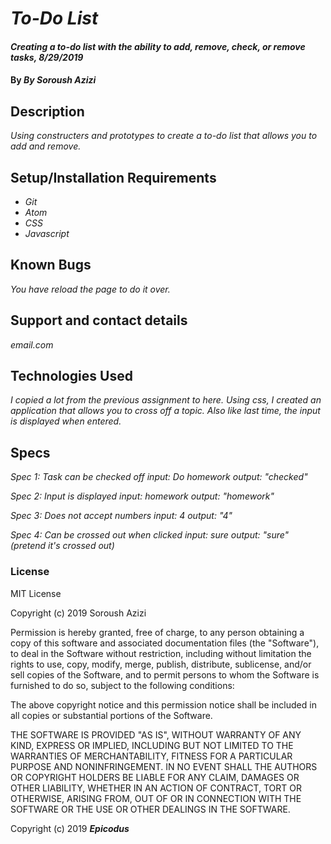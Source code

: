 # _To-Do List_

#### _Creating a to-do list with the ability to add, remove, check, or remove tasks, 8/29/2019_

#### By _By Soroush Azizi_

## Description

_Using constructers and prototypes to create a to-do list that allows you to add and remove._

## Setup/Installation Requirements

* _Git_
* _Atom_
* _CSS_
* _Javascript_

## Known Bugs

_You have reload the page to do it over._

## Support and contact details

_email.com_

## Technologies Used

_I copied a lot from the previous assignment to here. Using css, I created an application that allows
you to cross off a topic. Also like last time, the input is displayed when entered._

## Specs

_Spec 1: Task can be checked off_
 _input: Do homework_
 _output: "checked"_

_Spec 2: Input is displayed_
  _input: homework_
  _output: "homework"_

_Spec 3: Does not accept numbers_
  _input: 4_
  _output: "4"_

_Spec 4: Can be crossed out when clicked_
  _input: sure_
  _output: "sure" (pretend it's crossed out)_

### License

MIT License

Copyright (c) 2019 Soroush Azizi

Permission is hereby granted, free of charge, to any person obtaining a copy
of this software and associated documentation files (the "Software"), to deal
in the Software without restriction, including without limitation the rights
to use, copy, modify, merge, publish, distribute, sublicense, and/or sell
copies of the Software, and to permit persons to whom the Software is
furnished to do so, subject to the following conditions:

The above copyright notice and this permission notice shall be included in all
copies or substantial portions of the Software.

THE SOFTWARE IS PROVIDED "AS IS", WITHOUT WARRANTY OF ANY KIND, EXPRESS OR
IMPLIED, INCLUDING BUT NOT LIMITED TO THE WARRANTIES OF MERCHANTABILITY,
FITNESS FOR A PARTICULAR PURPOSE AND NONINFRINGEMENT. IN NO EVENT SHALL THE
AUTHORS OR COPYRIGHT HOLDERS BE LIABLE FOR ANY CLAIM, DAMAGES OR OTHER
LIABILITY, WHETHER IN AN ACTION OF CONTRACT, TORT OR OTHERWISE, ARISING FROM,
OUT OF OR IN CONNECTION WITH THE SOFTWARE OR THE USE OR OTHER DEALINGS IN THE
SOFTWARE.

Copyright (c) 2019 **_Epicodus_**
